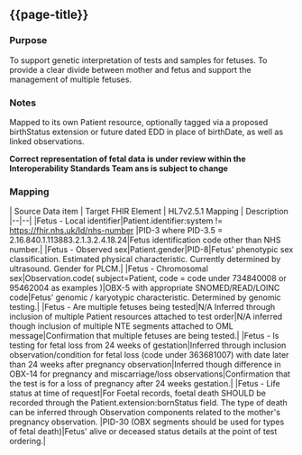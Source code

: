 ## {{page-title}}

### Purpose
To support genetic interpretation of tests and samples for fetuses.
To provide a clear divide between mother and fetus and support the management of multiple fetuses.

### Notes
Mapped to its own Patient resource, optionally tagged via a proposed birthStatus extension or future dated EDD in place of birthDate, as well as linked observations.

**Correct representation of fetal data is under review within the Interoperability Standards Team ans is subject to change**

### Mapping
| Source Data item | Target FHIR Element | HL7v2.5.1 Mapping | Description 
|--|--|
|Fetus - Local identifier|Patient.identifier:system != https://fhir.nhs.uk/Id/nhs-number |PID-3 where PID-3.5 = 2.16.840.1.113883.2.1.3.2.4.18.24|Fetus identification code other than NHS number.|
|Fetus - Observed sex|Patient.gender|PID-8|Fetus' phenotypic sex classification. Estimated physical characteristic. Currently determined by ultrasound. Gender for PLCM.|
|Fetus - Chromosomal sex|Observation.code( subject=Patient, code = code under 734840008 or 95462004 as examples )|OBX-5 with appropriate SNOMED/READ/LOINC code|Fetus' genomic / karyotypic characteristic. Determined by genomic testing.|
|Fetus - Are multiple fetuses being tested|N/A Inferred through inclusion of multiple Patient resources attached to test order|N/A inferred though inclusion of multiple NTE segments attached to OML message|Confirmation that multiple fetuses are being tested.|
|Fetus - Is testing for fetal loss from 24 weeks of gestation|Inferred through inclusion observation/condition for fetal loss (code under 363681007) with date later than 24 weeks after pregnancy observation|Inferred though difference in OBX-14 for pregnancy and miscarriage/loss observations|Confirmation that the test is for a loss of pregnancy after 24 weeks gestation.|
|Fetus - Life status at time of request|For Foetal records, foetal death SHOULD be recorded through the Patient.extension:bornStatus field. The type of death can be inferred through Observation components related to the mother's pregnancy observation. |PID-30 (OBX segments should be used for types of fetal death)|Fetus' alive or deceased status details at the point of test ordering.|

<!--
|Fetus - Is sample for fetal or unregistered neonate|Patient indicated as fetus through either birthStatus extension (**pending backport of R5 extension**) on Patient resource or future dated birthDate, Specimen.subject|N/A PID-7 could be used if birthDate discrimination is chosen|Confirmation that the test is for a fetus or an unregistered neonate.|
|Fetus - Additional details|Clinical resources referencing fetal Patient resource|NTE/OBX segments related to PID for fetus|Further details for a fetal test.|

|Fetus - Karyotypic sex|Observation.code( subject=Patient )|OBX-5 with appropriate SNOMED/READ/LOINC code|Absence or presence of X chromosome in the fetus.|-->